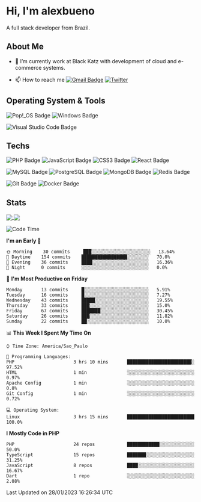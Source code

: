 # Hi, I'm alexbueno

A full stack developer from Brazil.

## About Me

- 🌱 I’m currently work at Black Katz with development of cloud and e-commerce systems.

- 📫 How to reach me [![Gmail Badge](https://img.shields.io/badge/-gmail-c14438?style=for-the-badge&logo=Gmail&logoColor=ffffff)](mailto:alexsandrofbueno@gmail.com) [![Twitter](https://img.shields.io/badge/twitter-1DA1F2.svg?style=for-the-badge&logo=twitter&logoColor=ffffff)](https://twitter.com/Alex_Bueno_7)

## Operating System & Tools

![Pop!_OS Badge](https://img.shields.io/badge/Pop!__OS-48B9C7?logo=popos&logoColor=fff&style=flat)
![Windows Badge](https://img.shields.io/badge/Windows-0078D6?logo=windows&logoColor=fff&style=flat)

![Visual Studio Code Badge](https://img.shields.io/badge/Visual%20Studio%20Code-007ACC?logo=visualstudiocode&logoColor=fff&style=flat)

## Techs

![PHP Badge](https://img.shields.io/badge/PHP-777BB4?logo=php&logoColor=fff&style=flat)
![JavaScript Badge](https://img.shields.io/badge/JavaScript-F7DF1E?logo=javascript&logoColor=000&style=flat)
![CSS3 Badge](https://img.shields.io/badge/CSS3-1572B6?logo=css3&logoColor=fff&style=flat)
![React Badge](https://img.shields.io/badge/React-61DAFB?logo=react&logoColor=000&style=flat)

![MySQL Badge](https://img.shields.io/badge/MySQL-4479A1?logo=mysql&logoColor=fff&style=flat)
![PostgreSQL Badge](https://img.shields.io/badge/PostgreSQL-4169E1?logo=postgresql&logoColor=fff&style=flat)
![MongoDB Badge](https://img.shields.io/badge/MongoDB-47A248?logo=mongodb&logoColor=fff&style=flat)
![Redis Badge](https://img.shields.io/badge/Redis-DC382D?logo=redis&logoColor=fff&style=flat)

![Git Badge](https://img.shields.io/badge/Git-F05032?logo=git&logoColor=fff&style=flat)
![Docker Badge](https://img.shields.io/badge/Docker-2496ED?logo=docker&logoColor=fff&style=flat)


## Stats

<a href="https://github.com/anuraghazra/github-readme-stats">
  <img align="center" src="https://github-readme-stats.vercel.app/api?username=alexbueno7&hide=contribs,prs&show_icons=true&theme=radical" />
</a>
<a href="https://github.com/anuraghazra/convoychat">
  <img align="center" src="https://github-readme-stats.vercel.app/api/top-langs/?username=alexbueno7" />
</a>

<!--START_SECTION:waka-->
![Code Time](http://img.shields.io/badge/Code%20Time-675%20hrs%2021%20mins-blue)

**I'm an Early 🐤** 

```text
🌞 Morning    30 commits     ███░░░░░░░░░░░░░░░░░░░░░░   13.64% 
🌆 Daytime    154 commits    █████████████████░░░░░░░░   70.0% 
🌃 Evening    36 commits     ████░░░░░░░░░░░░░░░░░░░░░   16.36% 
🌙 Night      0 commits      ░░░░░░░░░░░░░░░░░░░░░░░░░   0.0%

```
📅 **I'm Most Productive on Friday** 

```text
Monday       13 commits     █░░░░░░░░░░░░░░░░░░░░░░░░   5.91% 
Tuesday      16 commits     █░░░░░░░░░░░░░░░░░░░░░░░░   7.27% 
Wednesday    43 commits     █████░░░░░░░░░░░░░░░░░░░░   19.55% 
Thursday     33 commits     ███░░░░░░░░░░░░░░░░░░░░░░   15.0% 
Friday       67 commits     ███████░░░░░░░░░░░░░░░░░░   30.45% 
Saturday     26 commits     ███░░░░░░░░░░░░░░░░░░░░░░   11.82% 
Sunday       22 commits     ██░░░░░░░░░░░░░░░░░░░░░░░   10.0%

```


📊 **This Week I Spent My Time On** 

```text
⌚︎ Time Zone: America/Sao_Paulo

💬 Programming Languages: 
PHP                      3 hrs 10 mins       ████████████████████████░   97.52% 
HTML                     1 min               ░░░░░░░░░░░░░░░░░░░░░░░░░   0.97% 
Apache Config            1 min               ░░░░░░░░░░░░░░░░░░░░░░░░░   0.8% 
Git Config               1 min               ░░░░░░░░░░░░░░░░░░░░░░░░░   0.72%

💻 Operating System: 
Linux                    3 hrs 15 mins       █████████████████████████   100.0%

```

**I Mostly Code in PHP** 

```text
PHP                      24 repos            ████████████░░░░░░░░░░░░░   50.0% 
TypeScript               15 repos            ███████░░░░░░░░░░░░░░░░░░   31.25% 
JavaScript               8 repos             ████░░░░░░░░░░░░░░░░░░░░░   16.67% 
Dart                     1 repo              ░░░░░░░░░░░░░░░░░░░░░░░░░   2.08%

```



 Last Updated on 28/01/2023 16:26:34 UTC
<!--END_SECTION:waka-->
